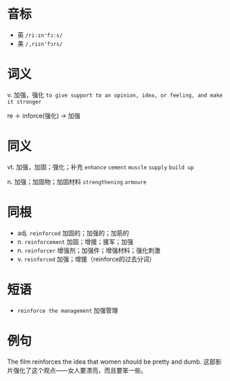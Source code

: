 # 音标

- 英 `/riːɪn'fɔːs/`
- 美 `/,riɪn'fɔrs/`

# 词义

v. 加强，强化
`to give support to an opinion, idea, or feeling, and make it stronger`



re ＋ inforce(强化) → 加强

# 同义

vt. 加强，加固；强化；补充
`enhance` `cement` `muscle` `supply` `build up`

n. 加强；加固物；加固材料
`strengthening` `armoure`

# 同根

- adj. `reinforced` 加固的；加强的；加筋的
- n. `reinforcement` 加固；增援；援军；加强
- n. `reinforcer` 增强剂；加强件；增强材料；强化刺激
- v. `reinforced` 加强；增援（reinforce的过去分词）

# 短语

- `reinforce the management` 加强管理

# 例句

The film reinforces the idea that women should be pretty and dumb.
这部影片强化了这个观点——女人要漂亮，而且要笨一些。


